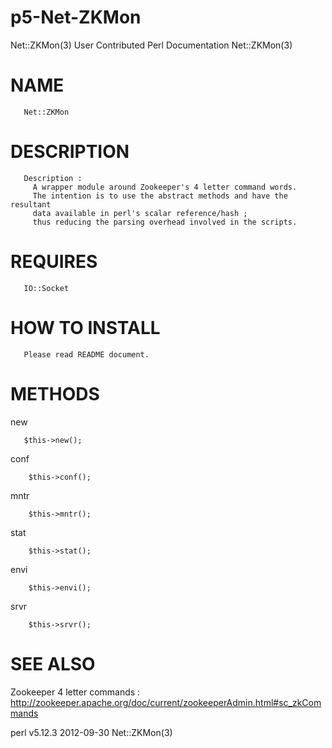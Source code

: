 p5-Net-ZKMon
============

Net::ZKMon(3)         User Contributed Perl Documentation        Net::ZKMon(3)


NAME
============
       Net::ZKMon
       
DESCRIPTION
============
       Description :
         A wrapper module around Zookeeper's 4 letter command words.
         The intention is to use the abstract methods and have the resultant
         data available in perl's scalar reference/hash ;
         thus reducing the parsing overhead involved in the scripts.

REQUIRES
========
       IO::Socket

HOW TO INSTALL
===============
       
       Please read README document.        
  
METHODS
=======
   new
       
       $this->new();


   conf
   
        $this->conf();


   mntr
        
        $this->mntr();


   stat
        
        $this->stat();


   envi
        
        $this->envi();


   srvr
  
        $this->srvr();


SEE ALSO
========

   Zookeeper 4 letter commands : http://zookeeper.apache.org/doc/current/zookeeperAdmin.html#sc_zkCommands

perl v5.12.3                      2012-09-30                     Net::ZKMon(3)
